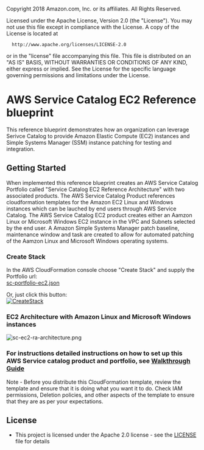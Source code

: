 Copyright 2018 Amazon.com, Inc. or its affiliates. All Rights Reserved.
  
  Licensed under the Apache License, Version 2.0 (the "License").
  You may not use this file except in compliance with the License.
  A copy of the License is located at
  
      http://www.apache.org/licenses/LICENSE-2.0
  
  or in the "license" file accompanying this file. This file is distributed 
  on an "AS IS" BASIS, WITHOUT WARRANTIES OR CONDITIONS OF ANY KIND, either 
  express or implied. See the License for the specific language governing 
  permissions and limitations under the License.

# AWS Service Catalog EC2 Reference blueprint

This reference blueprint demonstrates how an organization can leverage Serivce Catalog to provide Amazon Elastic Compute (EC2) instances and Simple Systems Manager (SSM) instance patching for testing and integration.

## Getting Started

When implemented this reference blueprint creates an AWS Service Catalog Portfolio called "Service Catalog EC2 Reference Architecture" with two associated products.  The AWS Service Catalog Product references cloudformation templates for the Amazon EC2 Linux and Windows instances which can be lauched by end users through AWS Service Catalog.  The AWS Service Catalog EC2 product creates either an Aamzon Linux or Microsoft Windows EC2 instance in the VPC and Subnets selected by the end user.  A Amazon Simple Systems Manager patch baseline, maintenance window and task are created to allow for automated patching of the Aamzon Linux and Microsoft Windows operating systems.

### Create Stack

In the AWS CloudFormation console choose "Create Stack" and supply the Portfolio url:  
[sc-portfolio-ec2.json](sc-portfolio-ec2.json)

Or, just click this button:  
[![CreateStack](https://s3.amazonaws.com/cloudformation-examples/cloudformation-launch-stack.png)](https://console.aws.amazon.com/cloudformation/home?region=us-east-1#/stacks/new?stackName=SCRAEC2Portfolio&templateURL=https://s3.amazonaws.com/aws-service-catalog-reference-architectures/sc-portfolio-ec2.json)


### EC2 Architecture with Amazon Linux and Microsoft Windows instances

![sc-ec2-ra-architecture.png](sc-ec2-ra-architecture.png)

### For instructions detailed instructions on how to set up this AWS Service catalog product and portfolio, see [Walkthrough Guide](sc-ec2-ra-walktrough.pdf)

Note - Before you distribute this CloudFormation template, review the template and ensure that it is doing what you want it to do. Check IAM permissions, Deletion policies, and other aspects of the template to ensure that they are as per your expectations.


## License

* This project is licensed under the Apache 2.0 license - see the [LICENSE](LICENSE) file for details

 
